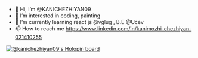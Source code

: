 - 👋 Hi, I’m @KANICHEZHIYAN09
- 👀 I’m interested in coding, painting 
- 🌱 I’m currently learning react js @vglug , B.E @Ucev
- 📫 How to reach me https://www.linkedin.com/in/kanimozhi-chezhiyan-021410255

[![@kanichezhiyan09's Holopin board](https://holopin.me/kanichezhiyan09)](https://holopin.io/@kanichezhiyan09)
